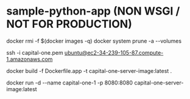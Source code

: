 # sample-python-app (NON WSGI / NOT FOR PRODUCTION)

docker rmi -f $(docker images -q)
docker system prune -a --volumes

ssh -i capital-one.pem ubuntu@ec2-34-239-105-87.compute-1.amazonaws.com

docker build -f Dockerfile.app -t capital-one-server-image:latest .

docker run -d --name capital-one-1 -p 8080:8080 capital-one-server-image:latest